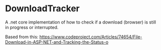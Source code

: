 # DownloadTracker
A .net core implementation of how to check if a download (browser) is still in progress or interrupted.

Based from this: https://www.codeproject.com/Articles/74654/File-Download-in-ASP-NET-and-Tracking-the-Status-o
